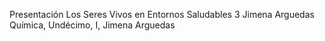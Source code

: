 Presentación Los Seres Vivos en Entornos Saludables 3 Jimena Arguedas
Química, Undécimo, I, Jimena Arguedas
